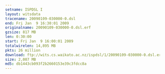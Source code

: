 ```yaml
---
setname: ISPDSL I
layout: witsdata
tracename: 20090109-030000-0.dsl
end: Fri Jan  9 16:30:01 2009
originalname: 20090109-030000-0.dsl.erf
gzsize: 817 MB
len: 0:30:00
start: Fri Jan  9 16:00:01 2009
totalwirelen: 14,895 MB
pkts: 26 million
download: ftp://wits.cs.waikato.ac.nz/ispdsl/1/20090109-030000-0.dsl.erf.gz
size: 2,007 MB
md5: db1443cb093f2b2660153e39c3fdcc8a
---
```


